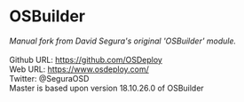 # OSBuilder
<i>Manual fork from David Segura's original 'OSBuilder' module.</i><br/><br/>
  Github URL: https://github.com/OSDeploy<br/>
  Web URL: https://www.osdeploy.com/<br/>
  Twitter: @SeguraOSD<br/>
  Master is based upon version 18.10.26.0 of OSBuilder
